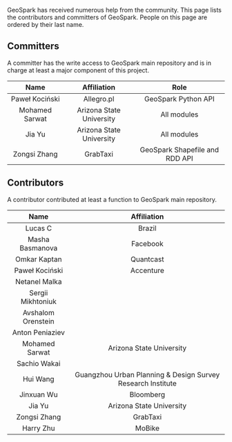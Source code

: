 GeoSpark has received numerous help from the community. This page lists the contributors and committers of GeoSpark. People on this page are ordered by their last name.

## Committers

A committer has the write access to GeoSpark main repository and is in charge at least a major component of this project.


|       Name      |        Affiliation       | Role |
|:---------------:|:------------------------:|:------------------------:|
| Paweł Kociński |	Allegro.pl	| GeoSpark Python API
|  Mohamed Sarwat | Arizona State University | All modules |
|      Jia Yu     | Arizona State University | All modules
|   Zongsi Zhang  | GrabTaxi | GeoSpark Shapefile and RDD API |

## Contributors

A contributor contributed at least a function to GeoSpark main repository.

|       Name      |        Affiliation       |
|:---------------:|:------------------------:|
|     Lucas C     |          Brazil          |
| Masha Basmanova |         Facebook         |
|   Omkar Kaptan  |         Quantcast        |
| Paweł Kociński |		Accenture		|
|Netanel Malka||
|Sergii Mikhtoniuk||
|Avshalom Orenstein||
|Anton Peniaziev||
|  Mohamed Sarwat | Arizona State University |
|Sachio Wakai||
| Hui Wang |Guangzhou Urban Planning & Design Survey Research Institute|
|    Jinxuan Wu   | Bloomberg |
|      Jia Yu     | Arizona State University |
|   Zongsi Zhang  | GrabTaxi |
|Harry Zhu|MoBike|